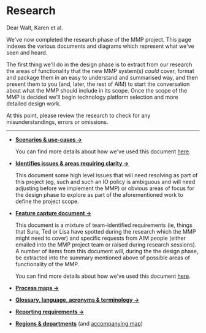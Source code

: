 # Research

Dear Walt, Karen et al.

We've now completed the research phase of the MMP project. This page indexes the various documents and diagrams which represent what we've seen and heard.

The first thing we'll do in the design phase is to extract from our research the areas of functionality that the new MMP system(s) _could_ cover, format and package them in an easy to understand and summarised way, and then present them to you (and, later, the rest of AIM) to start the conversation about what the MMP should include in its scope. Once the scope of the MMP is decided we'll begin technology platform selection and more detailed design work.

At this point, please review the research to check for any misunderstandings, errors or omissions.

- - -

- [**Scenarios & use-cases →**](https://docs.google.com/document/d/1X1d97bUGy89gwhAcCkFMk2mLdx6zH8BdKfh3_0GwVu0/edit?usp=sharing)

    You can find more details about how we've used this document [here](research-ingestion.md#scenarios-use-cases).

- [**Identifies issues & areas requiring clarity →**](https://docs.google.com/document/d/1-GMCG42ZAG0OrBRfSEZMZZZPhlq2PakwNnnRaNS-D3M/edit?usp=sharing)

    This document some high level issues that will need resolving as part of this project (eg, such and such an IO policy is ambiguous and will need adjusting before we implement the MMP) or obvious areas of focus for the design phase to explore as part of the aforementioned work to define the project scope.

- [**Feature capture document →**](https://docs.google.com/document/d/1rbnvLaqszc3ksgsomIMEtMtTEFTTtOF2erGqeAlcYxc/edit?usp=sharing)

    This document is a mixture of team-identified requirements (ie, things that Suru, Ted or Lisa have spotted during the research which the MMP might need to cover) and specific requests from AIM people (either emailed into the MMP project team or raised during research sessions). A number of items from this document will, during the the design phase, be extracted into the summary mentioned above of possible areas of functionality of the MMP.

    You can find more details about how we've used this document [here](research-ingestion.md#featuresrequests).

- [**Process maps →**](https://drive.google.com/file/d/1RN3G5ILvl0AlOo9-S4F1-_G4g_RqE6dp/view?usp=sharing)

- [**Glossary, language, acronyms & terminology →**](https://docs.google.com/document/d/1wuEm8gkef-zeJGocQkpzqhdyBGx1bILJAdyKkCaU8AU/edit?usp=sharing)

- [**Reporting requirements →**](https://docs.google.com/spreadsheets/d/1EYZW77dfAvrHQhu8jfpJhBODydfTVN7cOkpRf_EGd6g/edit?usp=sharing)

- [**Regions & departments**](https://docs.google.com/document/d/1KM00UshaJcpiRaavfxQ5_LqSpanfIWJbOVEbCmQf0qs/edit?usp=sharing) (and [accompanying map](https://drive.google.com/file/d/1RMu31uggu1g_yf7xvjMPnUxivsaxvbe0/view?usp=sharing))
